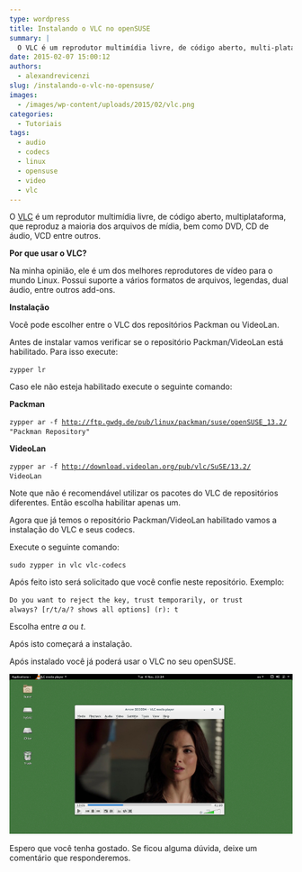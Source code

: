 ```yaml
---
type: wordpress
title: Instalando o VLC no openSUSE
summary: |
  O VLC é um reprodutor multimídia livre, de código aberto, multi-plataforma, que reproduz a maioria dos arquivos de mídia, bem como DVD, CD de áudio, VCD entre outros.
date: 2015-02-07 15:00:12
authors:
  - alexandrevicenzi
slug: /instalando-o-vlc-no-opensuse/
images:
  - /images/wp-content/uploads/2015/02/vlc.png
categories:
  - Tutoriais
tags:
  - audio
  - codecs
  - linux
  - opensuse
  - video
  - vlc
---
```


O <a href="http://www.videolan.org/vlc/">VLC</a> é um reprodutor multimídia livre, de código aberto, multiplataforma, que reproduz a maioria dos arquivos de mídia, bem como DVD, CD de áudio, VCD entre outros.

<strong>Por que usar o VLC?</strong>

Na minha opinião, ele é um dos melhores reprodutores de vídeo para o mundo Linux. Possui suporte a vários formatos de arquivos, legendas, dual áudio, entre outros add-ons.

<strong>Instalação</strong>

Você pode escolher entre o VLC dos repositórios Packman ou VideoLan.

Antes de instalar vamos verificar se o repositório Packman/VideoLan está habilitado. Para isso execute:

<code>zypper lr</code>

Caso ele não esteja habilitado execute o seguinte comando:

<strong>Packman</strong>

<code>zypper ar -f http://ftp.gwdg.de/pub/linux/packman/suse/openSUSE_13.2/ "Packman Repository"</code>

<strong>VideoLan</strong>

<code>zypper ar -f http://download.videolan.org/pub/vlc/SuSE/13.2/ VideoLan</code>

Note que não é recomendável utilizar os pacotes do VLC de repositórios diferentes. Então escolha habilitar apenas um.

Agora que já temos o repositório Packman/VideoLan habilitado vamos a instalação do VLC e seus codecs.

Execute o seguinte comando:

<code>sudo zypper in vlc vlc-codecs</code>

Após feito isto será solicitado que você confie neste repositório. Exemplo:

<code>Do you want to reject the key, trust temporarily, or trust always? [r/t/a/? shows all options] (r): t</code>

Escolha entre <em>a</em> ou <em>t</em>.

Após isto começará a instalação.

Após instalado você já poderá usar o VLC no seu openSUSE.

<img src="/images/wp-content/uploads/2015/02/openSUSE-13.2-VLC-player.jpg" alt="VLC" />

Espero que você tenha gostado. Se ficou alguma dúvida, deixe um comentário que responderemos.
